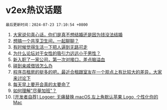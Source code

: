 # v2ex热议话题

`最后更新时间：2024-07-23 17:10:54 +0800`

1. [大家说句真心话，你们是真不想结婚还是因为钱没法结婚](https://www.v2ex.com/t/1059354)
1. [想搞一个共享卫生间，一起聊聊？](https://www.v2ex.com/t/1059317)
1. [有时候觉得生活一下把人逼到无路可走](https://www.v2ex.com/t/1059348)
1. [为什么论坛对于女性的吸引力远远小于男性？](https://www.v2ex.com/t/1059299)
1. [新入职了一家公司，第一次对接口，差点脑溢血](https://www.v2ex.com/t/1059222)
1. [碰到亲戚借钱怎么办](https://www.v2ex.com/t/1059397)
1. [程序员租房的挺多的吧，最近合租跟室友在一个观点上有比较大的差异，大家来讨论下](https://www.v2ex.com/t/1059376)
1. [每天早上要开会真的太要命了](https://www.v2ex.com/t/1059306)
1. [如何理解"尽量加班"？](https://www.v2ex.com/t/1059232)
1. [[开发者自荐] Logoer: 无痛替换 macOS 左上角默认苹果 Logo, 个性化你的 Mac](https://www.v2ex.com/t/1059227)

